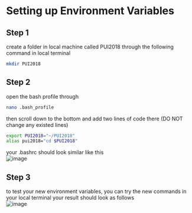 Setting up Environment Variables
===================
Step 1
-----------
create a folder in local machine called PUI2018 through the following command in local terminal
```bash
mkdir PUI2018
```
Step 2
-----------
open the bash profile through
```bash
nano .bash_profile
```
then scroll down to the bottom and add two lines of code there (DO NOT change any existed lines)
```bash
export PUI2018="~/PUI2018"
alias pui2018="cd $PUI2018"
```
your .bashrc should look similar like this  
![image](https://github.com/yunhecui/PUI2018_yc3420/raw/master/images/PUI-wk1-1.png)

Step 3
-----------
to test your new environment variables, you can try the new commands in your local terminal 
your result should look as follows  
![image](https://github.com/yunhecui/PUI2018_yc3420/raw/master/images/PUI-wk1-2.png)